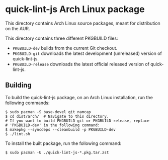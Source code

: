 # quick-lint-js Arch Linux package

This directory contains Arch Linux source packages, meant for distribution on
the AUR.

This directory contains three different PKGBUILD files:

* `PKGBUILD-dev` builds from the current Git checkout.
* `PKGBUILD-git` downloads the latest development (unreleased) version of
  quick-lint-js.
* `PKGBUILD-release` downloads the latest official released version of
  quick-lint-js.

## Building

To build the quick-lint-js package, on an Arch Linux installation, run the
following commands:

    $ sudo pacman -S base-devel git namcap
    $ cd dist/arch/  # Navigate to this directory.
    # If you want to build PKGBUILD-git or PKGBUILD-release, replace
    # 'PKGBUILD-dev' in the following command:
    $ makepkg --syncdeps --cleanbuild -p PKGBUILD-dev
    $ ./lint.sh

To install the built package, run the following command:

    $ sudo pacman -U ./quick-lint-js-*.pkg.tar.zst
